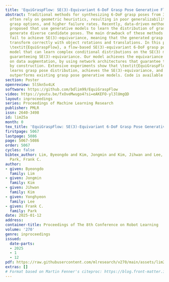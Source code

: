 ```yaml
---
title: 'EquiGraspFlow: SE(3)-Equivariant 6-DoF Grasp Pose Generative Flows'
abstract: Traditional methods for synthesizing 6-DoF grasp poses from 3D observations
  often rely on geometric heuristics, resulting in poor generalizability, limited
  grasp options, and higher failure rates. Recently, data-driven methods have been
  proposed that use generative models to learn the distribution of grasp poses and
  generate diverse candidate poses. The main drawback of these methods is that they
  fail to achieve SE(3)-equivariance, meaning that the generated grasp poses do not
  transform correctly with object rotations and translations. In this paper, we propose
  \textit{EquiGraspFlow}, a flow-based SE(3)-equivariant 6-DoF grasp pose generative
  model that can learn complex conditional distributions on the SE(3) manifold while
  guaranteeing SE(3)-equivariance. Our model achieves the equivariance without relying
  on data augmentation, by using network architectures that guarantee the equivariance
  by construction. Extensive experiments show that \textit{EquiGraspFlow} accurately
  learns grasp pose distribution, achieves the SE(3)-equivariance, and significantly
  outperforms existing grasp pose generative models. Code is available at https://github.com/bdlim99/EquiGraspFlow.
section: Poster
openreview: 5lSkn5v4LK
software: https://github.com/bdlim99/EquiGraspFlow
video: https://youtu.be/fxOveMwugo4?si=eAKEFO-yl3lUmgQD
layout: inproceedings
series: Proceedings of Machine Learning Research
publisher: PMLR
issn: 2640-3498
id: lim25a
month: 0
tex_title: 'EquiGraspFlow: SE(3)-Equivariant 6-DoF Grasp Pose Generative Flows'
firstpage: 5067
lastpage: 5086
page: 5067-5086
order: 5067
cycles: false
bibtex_author: Lim, Byeongdo and Kim, Jongmin and Kim, Jihwan and Lee, Yonghyeon and
  Park, Frank C.
author:
- given: Byeongdo
  family: Lim
- given: Jongmin
  family: Kim
- given: Jihwan
  family: Kim
- given: Yonghyeon
  family: Lee
- given: Frank C.
  family: Park
date: 2025-01-12
address:
container-title: Proceedings of The 8th Conference on Robot Learning
volume: '270'
genre: inproceedings
issued:
  date-parts:
  - 2025
  - 1
  - 12
pdf: https://raw.githubusercontent.com/mlresearch/v270/main/assets/lim25a/lim25a.pdf
extras: []
# Format based on Martin Fenner's citeproc: https://blog.front-matter.io/posts/citeproc-yaml-for-bibliographies/
---
```

